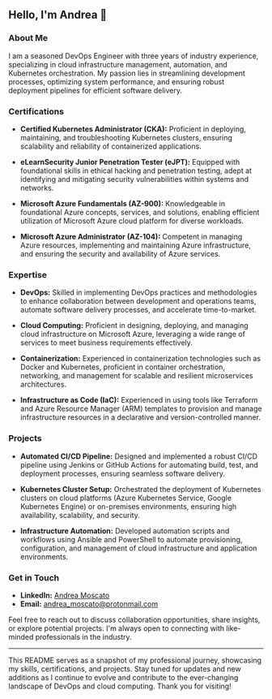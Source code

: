 ## Hello, I'm Andrea 👋

### About Me

I am a seasoned DevOps Engineer with three years of industry experience, specializing in cloud infrastructure management, automation, and Kubernetes orchestration. My passion lies in streamlining development processes, optimizing system performance, and ensuring robust deployment pipelines for efficient software delivery.

### Certifications

- **Certified Kubernetes Administrator (CKA):** Proficient in deploying, maintaining, and troubleshooting Kubernetes clusters, ensuring scalability and reliability of containerized applications.
  
- **eLearnSecurity Junior Penetration Tester (eJPT):** Equipped with foundational skills in ethical hacking and penetration testing, adept at identifying and mitigating security vulnerabilities within systems and networks.

- **Microsoft Azure Fundamentals (AZ-900):** Knowledgeable in foundational Azure concepts, services, and solutions, enabling efficient utilization of Microsoft Azure cloud platform for diverse workloads.

- **Microsoft Azure Administrator (AZ-104):** Competent in managing Azure resources, implementing and maintaining Azure infrastructure, and ensuring the security and availability of Azure services.

### Expertise

- **DevOps:** Skilled in implementing DevOps practices and methodologies to enhance collaboration between development and operations teams, automate software delivery processes, and accelerate time-to-market.

- **Cloud Computing:** Proficient in designing, deploying, and managing cloud infrastructure on Microsoft Azure, leveraging a wide range of services to meet business requirements effectively.

- **Containerization:** Experienced in containerization technologies such as Docker and Kubernetes, proficient in container orchestration, networking, and management for scalable and resilient microservices architectures.

- **Infrastructure as Code (IaC):** Experienced in using tools like Terraform and Azure Resource Manager (ARM) templates to provision and manage infrastructure resources in a declarative and version-controlled manner.

### Projects

- **Automated CI/CD Pipeline:** Designed and implemented a robust CI/CD pipeline using Jenkins or GitHub Actions for automating build, test, and deployment processes, ensuring seamless software delivery.

- **Kubernetes Cluster Setup:** Orchestrated the deployment of Kubernetes clusters on cloud platforms (Azure Kubernetes Service, Google Kubernetes Engine) or on-premises environments, ensuring high availability, scalability, and security.

- **Infrastructure Automation:** Developed automation scripts and workflows using Ansible and PowerShell to automate provisioning, configuration, and management of cloud infrastructure and application environments.

### Get in Touch

- **LinkedIn:** [Andrea Moscato](https://www.linkedin.com/in/andrea-moscato)
- **Email:** [andrea_moscato@protonmail.com](mailto:andrea_moscato@protonmail.com)


Feel free to reach out to discuss collaboration opportunities, share insights, or explore potential projects. I'm always open to connecting with like-minded professionals in the industry.

---

This README serves as a snapshot of my professional journey, showcasing my skills, certifications, and projects. Stay tuned for updates and new additions as I continue to evolve and contribute to the ever-changing landscape of DevOps and cloud computing. Thank you for visiting!
